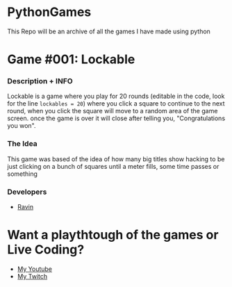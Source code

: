 # PythonGames
This Repo will be an archive of all the games I have made using python


# Game #001: Lockable
### Description + INFO
Lockable is a game where you play for 20 rounds (editable in the code, look for the line `lockables = 20`) where you click a square to continue to the next round, when you click the square will move to a random area of the game screen. once the game is over it will close after telling you, "Congratulations you won".

### The Idea
This game was based of the idea of how many big titles show hacking to be just clicking on a bunch of squares until a meter fills, some time passes or something

### Developers
- [Ravin](https://github.com/RavinClaw)

# Want a playthtough of the games or Live Coding?
- [My Youtube](https://youtube.com/@RavinClaw)
- [My Twitch](https://twitch.tv/theunderbringer)
